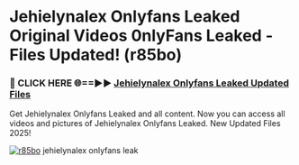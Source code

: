 # Jehielynalex Onlyfans Leaked Original Videos 0nlyFans Leaked - Files Updated! (r85bo)

<h3>🔴 CLICK HERE 🌐==►► <a href="https://tinyurl.com/ms9xzufz" rel="nofollow">Jehielynalex Onlyfans Leaked Updated Files</a></h3>

Get Jehielynalex Onlyfans Leaked and all content. Now you can access all videos and pictures of Jehielynalex Onlyfans Leaked. New Updated Files 2025!

[![r85bo](https://i.imgur.com/PQ7UWWw.gif)](https://tinyurl.com/ms9xzufz)
jehielynalex onlyfans leak